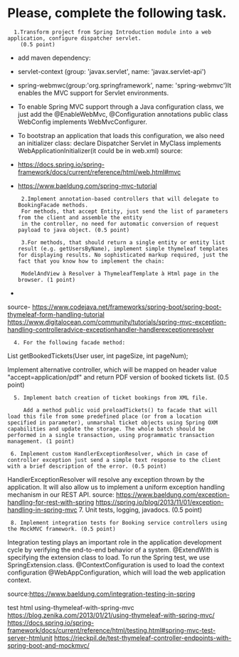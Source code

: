 # Please, complete the following task.

      1.Transform project from Spring Introduction module into a web application, configure dispatcher servlet.
        (0.5 point)

 - add maven dependency:
 - servlet-context (group: 'javax.servlet', name: 'javax.servlet-api')
 - spring-webmwc(group:'org.springframework', name: 'spring-webmvc')It enables the MVC support for Servlet environments.
 - To enable Spring MVC support through a Java configuration class, we just add the @EnableWebMvc,
   @Configuration annotations public class WebConfig implements WebMvcConfigurer. 
 - To bootstrap an application that loads this configuration, we also need an initializer class:
   declare Dispatcher Servlet in MyClass implements WebApplicationInitializer(it could be in web.xml)
source: 
 - https://docs.spring.io/spring-framework/docs/current/reference/html/web.html#mvc
 - https://www.baeldung.com/spring-mvc-tutorial

        2.Implement annotation-based controllers that will delegate to BookingFacade methods.
        For methods, that accept Entity, just send the list of parameters from the client and assemble the entity
        in the controller, no need for automatic conversion of request payload to java object. (0.5 point)

        3.For methods, that should return a single entity or entity list result (e.g. getUsersByName), implement simple thymeleaf templates for displaying results. No sophisticated markup required, just the fact that you know how to implement the chain:

        ModelAndView à Resolver à ThymeleafTemplate à Html page in the browser. (1 point)
 - 
 source- https://www.codejava.net/frameworks/spring-boot/spring-boot-thymeleaf-form-handling-tutorial
 https://www.digitalocean.com/community/tutorials/spring-mvc-exception-handling-controlleradvice-exceptionhandler-handlerexceptionresolver

      4. For the following facade method:

List getBookedTickets(User user, int pageSize, int pageNum);

Implement alternative controller, which will be mapped on header value "accept=application/pdf" and return PDF version of booked tickets list. (0.5 point)

      5. Implement batch creation of ticket bookings from XML file. 

         Add a method public void preloadTickets() to facade that will load this file from some predefined place (or from a location specified in parameter), unmarshal ticket objects using Spring OXM capabilities and update the storage. The whole batch should be performed in a single transaction, using programmatic transaction management. (1 point)

     6. Implement custom HandlerExceptionResolver, which in case of controller exception just send a simple text response to the client with a brief description of the error. (0.5 point) 
HandlerExceptionResolver will resolve any exception thrown by the application.
It will also allow us to implement a uniform exception handling mechanism in our REST API.
source:
https://www.baeldung.com/exception-handling-for-rest-with-spring
https://spring.io/blog/2013/11/01/exception-handling-in-spring-mvc
     7. Unit tests, logging, javadocs. (0.5 point)

     8. Implement integration tests for Booking service controllers using the MockMVC framework. (0.5 point)
Integration testing plays an important role in the application development cycle by verifying the end-to-end behavior of a system.
@ExtendWith is specifying the extension class to load. To run the Spring test, we use SpringExtension.class.
@ContextConfiguration is used to load the context configuration
@WebAppConfiguration, which will load the web application context.

source:https://www.baeldung.com/integration-testing-in-spring

test html using-thymeleaf-with-spring-mvc
https://blog.zenika.com/2013/01/21/using-thymeleaf-with-spring-mvc/
https://docs.spring.io/spring-framework/docs/current/reference/html/testing.html#spring-mvc-test-server-htmlunit
https://rieckpil.de/test-thymeleaf-controller-endpoints-with-spring-boot-and-mockmvc/